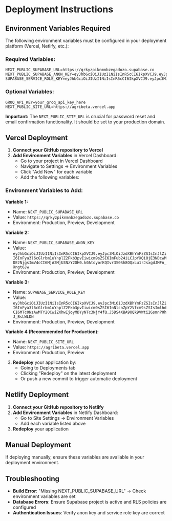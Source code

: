 # Deployment Instructions

## Environment Variables Required

The following environment variables must be configured in your deployment platform (Vercel, Netlify, etc.):

### Required Variables:
```
NEXT_PUBLIC_SUPABASE_URL=https://qrkyzpiknmnbzegadozo.supabase.co
NEXT_PUBLIC_SUPABASE_ANON_KEY=eyJhbGciOiJIUzI1NiIsInR5cCI6IkpXVCJ9.eyJpc3MiOiJzdXBhYmFzZSIsInJlZiI6InFya3l6cGlrbm1uYnplZ2Fkb3pvIiwicm9sZSI6ImFub24iLCJpYXQiOjE3NDcwMDE2NjgsImV4cCI6MjA2MjU3NzY2OH0.k0AtoyorKQIvr3S0Sh8OQxLu1rJsxgdJMFn_Xngt6Jw
SUPABASE_SERVICE_ROLE_KEY=eyJhbGciOiJIUzI1NiIsInR5cCI6IkpXVCJ9.eyJpc3MiOiJzdXBhYmFzZSIsInJlZiI6InFya3l6cGlrbm1uYnplZ2Fkb3pvIiwicm9sZSI6InNlcnZpY2Vfcm9sZSIsImlhdCI6MTc0NzAwMTY2OCwiZXhwIjoyMDYyNTc3NjY4fQ.J5DS4XBA9OQk9VWti2GsmnP0hJ_BsLWLDN
```

### Optional Variables:
```
GROQ_API_KEY=your_groq_api_key_here
NEXT_PUBLIC_SITE_URL=https://agribeta.vercel.app
```

**Important:** The `NEXT_PUBLIC_SITE_URL` is crucial for password reset and email confirmation functionality. It should be set to your production domain.

## Vercel Deployment

1. **Connect your GitHub repository to Vercel**
2. **Add Environment Variables** in Vercel Dashboard:
   - Go to your project in Vercel Dashboard
   - Navigate to Settings → Environment Variables
   - Click "Add New" for each variable
   - Add the following variables:

### Environment Variables to Add:

**Variable 1:**
- Name: `NEXT_PUBLIC_SUPABASE_URL`
- Value: `https://qrkyzpiknmnbzegadozo.supabase.co`
- Environment: Production, Preview, Development

**Variable 2:**
- Name: `NEXT_PUBLIC_SUPABASE_ANON_KEY`
- Value: `eyJhbGciOiJIUzI1NiIsInR5cCI6IkpXVCJ9.eyJpc3MiOiJzdXBhYmFzZSIsInJlZiI6InFya3l6cGlrbm1uYnplZ2Fkb3pvIiwicm9sZSI6ImFub24iLCJpYXQiOjE3NDcwMDE2NjgsImV4cCI6MjA2MjU3NzY2OH0.k0AtoyorKQIvr3S0Sh8OQxLu1rJsxgdJMFn_Xngt6Jw`
- Environment: Production, Preview, Development

**Variable 3:**
- Name: `SUPABASE_SERVICE_ROLE_KEY`
- Value: `eyJhbGciOiJIUzI1NiIsInR5cCI6IkpXVCJ9.eyJpc3MiOiJzdXBhYmFzZSIsInJlZiI6InFya3l6cGlrbm1uYnplZ2Fkb3pvIiwicm9sZSI6InNlcnZpY2Vfcm9sZSIsImlhdCI6MTc0NzAwMTY2OCwiZXhwIjoyMDYyNTc3NjY4fQ.J5DS4XBA9OQk9VWti2GsmnP0hJ_BsLWLDN`
- Environment: Production, Preview, Development

**Variable 4 (Recommended for Production):**
- Name: `NEXT_PUBLIC_SITE_URL`
- Value: `https://agribeta.vercel.app`
- Environment: Production, Preview

3. **Redeploy** your application by:
   - Going to Deployments tab
   - Clicking "Redeploy" on the latest deployment
   - Or push a new commit to trigger automatic deployment

## Netlify Deployment

1. **Connect your GitHub repository to Netlify**
2. **Add Environment Variables** in Netlify Dashboard:
   - Go to Site Settings → Environment Variables
   - Add each variable listed above
3. **Redeploy** your application

## Manual Deployment

If deploying manually, ensure these variables are available in your deployment environment.

## Troubleshooting

- **Build Error**: "Missing NEXT_PUBLIC_SUPABASE_URL" → Check environment variables are set
- **Database Errors**: Ensure Supabase project is active and RLS policies are configured
- **Authentication Issues**: Verify anon key and service role key are correct
